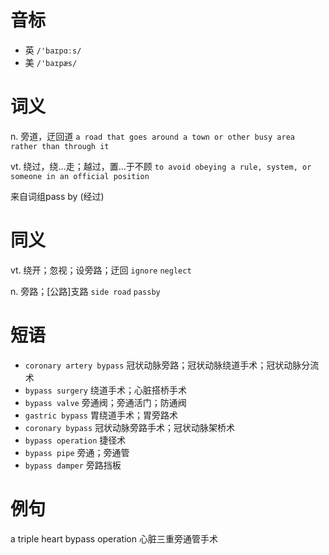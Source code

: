 # 音标

- 英 `/'baɪpɑːs/`
- 美 `/'baɪpæs/`

# 词义

n. 旁道，迂回道
`a road that goes around a town or other busy area rather than through it`

vt. 绕过，绕…走；越过，置…于不顾
`to avoid obeying a rule, system, or someone in an official position`



来自词组pass by (经过)

# 同义

vt. 绕开；忽视；设旁路；迂回
`ignore` `neglect`

n. 旁路；[公路]支路
`side road` `passby`

# 短语

- `coronary artery bypass` 冠状动脉旁路；冠状动脉绕道手术；冠状动脉分流术
- `bypass surgery` 绕道手术；心脏搭桥手术
- `bypass valve` 旁通阀；旁通活门；防通阀
- `gastric bypass` 胃绕道手术；胃旁路术
- `coronary bypass` 冠状动脉旁路手术；冠状动脉架桥术
- `bypass operation` 捷径术
- `bypass pipe` 旁通；旁通管
- `bypass damper` 旁路挡板

# 例句

a triple heart bypass operation
心脏三重旁通管手术


